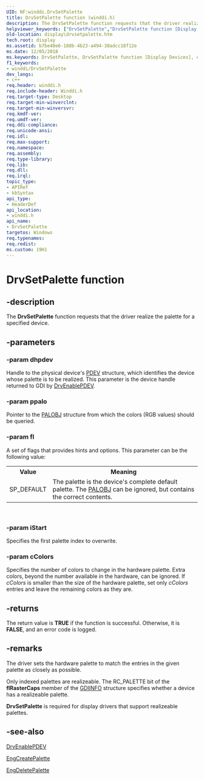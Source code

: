 ```yaml
---
UID: NF:winddi.DrvSetPalette
title: DrvSetPalette function (winddi.h)
description: The DrvSetPalette function requests that the driver realize the palette for a specified device.helpviewer_keywords: ["DrvSetPalette","DrvSetPalette function [Display Devices]","ddifncs_b76ad321-743e-4e7b-bf58-85f969470e29.xml","display.drvsetpalette","winddi/DrvSetPalette"]
old-location: display\drvsetpalette.htm
tech.root: display
ms.assetid: b7be48e6-188b-4b23-a494-30adcc18f12e
ms.date: 12/05/2018
ms.keywords: DrvSetPalette, DrvSetPalette function [Display Devices], ddifncs_b76ad321-743e-4e7b-bf58-85f969470e29.xml, display.drvsetpalette, winddi/DrvSetPalette
f1_keywords:
- winddi/DrvSetPalette
dev_langs:
- c++
req.header: winddi.h
req.include-header: Winddi.h
req.target-type: Desktop
req.target-min-winverclnt: 
req.target-min-winversvr: 
req.kmdf-ver: 
req.umdf-ver: 
req.ddi-compliance: 
req.unicode-ansi: 
req.idl: 
req.max-support: 
req.namespace: 
req.assembly: 
req.type-library: 
req.lib: 
req.dll: 
req.irql: 
topic_type:
- APIRef
- kbSyntax
api_type:
- HeaderDef
api_location:
- winddi.h
api_name:
- DrvSetPalette
targetos: Windows
req.typenames: 
req.redist: 
ms.custom: 19H1
---
```


# DrvSetPalette function


## -description


The <b>DrvSetPalette</b> function requests that the driver realize the palette for a specified device.


## -parameters




### -param dhpdev

Handle to the physical device's <a href="https://docs.microsoft.com/windows-hardware/drivers/">PDEV</a> structure, which identifies the device whose palette is to be realized. This parameter is the device handle returned to GDI by <a href="https://docs.microsoft.com/windows/desktop/api/winddi/nf-winddi-drvenablepdev">DrvEnablePDEV</a>.


### -param ppalo

Pointer to the <a href="https://docs.microsoft.com/windows/desktop/api/winddi/ns-winddi-palobj">PALOBJ</a> structure from which the colors (RGB values) should be queried.


### -param fl

A set of flags that provides hints and options. This parameter can be the following value:

<table>
<tr>
<th>Value</th>
<th>Meaning</th>
</tr>
<tr>
<td>
SP_DEFAULT

</td>
<td>
The palette is the device's complete default palette. The <a href="https://docs.microsoft.com/windows/desktop/api/winddi/ns-winddi-palobj">PALOBJ</a> can be ignored, but contains the correct contents.

</td>
</tr>
</table>
 


### -param iStart

Specifies the first palette index to overwrite.


### -param cColors

Specifies the number of colors to change in the hardware palette. Extra colors, beyond the number available in the hardware, can be ignored. If <i>cColors</i> is smaller than the size of the hardware palette, set only <i>cColors</i> entries and leave the remaining colors as they are.


## -returns



The return value is <b>TRUE</b> if the function is successful. Otherwise, it is <b>FALSE</b>, and an error code is logged.




## -remarks



 The driver sets the hardware palette to match the entries in the given palette as closely as possible.

Only indexed palettes are realizeable. The RC_PALETTE bit of the <b>flRasterCaps</b> member of the <a href="https://docs.microsoft.com/windows/desktop/api/winddi/ns-winddi-gdiinfo">GDIINFO</a> structure specifies whether a device has a realizeable palette.

<b>DrvSetPalette</b> is required for display drivers that support realizeable palettes.




## -see-also




<a href="https://docs.microsoft.com/windows/desktop/api/winddi/nf-winddi-drvenablepdev">DrvEnablePDEV</a>



<a href="https://docs.microsoft.com/windows/desktop/api/winddi/nf-winddi-engcreatepalette">EngCreatePalette</a>



<a href="https://docs.microsoft.com/windows/desktop/api/winddi/nf-winddi-engdeletepalette">EngDeletePalette</a>
 

 

